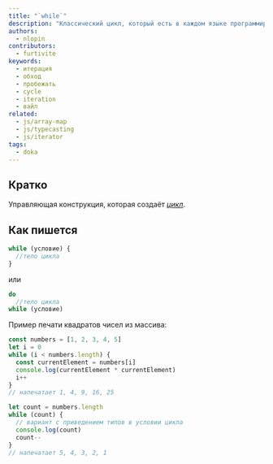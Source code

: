 ```yaml
---
title: "`while`"
description: "Классический цикл, который есть в каждом языке программирования."
authors:
  - nlopin
contributors:
  - furtivite
keywords:
  - итерация
  - обход
  - пробежать
  - cycle
  - iteration
  - вайл
related:
  - js/array-map
  - js/typecasting
  - js/iterator
tags:
  - doka
---
```


## Кратко

Управляющая конструкция, которая создаёт _[цикл](/js/loop/)_.

## Как пишется

```js
while (условие) {
  //тело цикла
}
```
или
```js
do
  //тело цикла
while (условие)
```

Пример печати квадратов чисел из массива:

```js
const numbers = [1, 2, 3, 4, 5]
let i = 0
while (i < numbers.length) {
  const currentElement = numbers[i]
  console.log(currentElement * currentElement)
  i++
}
// напечатает 1, 4, 9, 16, 25

let count = numbers.length
while (count) {
  // вариант с приведением типов в условии цикла
  console.log(count)
  count--
}
// напечатает 5, 4, 3, 2, 1
```
